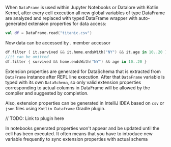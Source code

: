 [//]: # (title: Extension properties API)

When `DataFrame` is used within Jupyter Notebooks or Datalore with Kotlin Kernel, after every cell execution all new global variables of type DataFrame are analyzed and replaced with typed DataFrame wrapper with auto-generated extension properties for data access:
```kotlin
val df = DataFrame.read("titanic.csv")
```
Now data can be accessed by . member accessor
```kotlin
df.filter { it.survived && it.home.endsWith("NY") && it.age in 10..20 }
//it can be omitted
df.filter { survived && home.endsWith("NY") && age in 10..20 }
```

Extension properties are generated for DataSchema that is extracted from `DataFrame` instance after REPL line execution. After that `DataFrame` variable is typed with its own `DataSchema`, so only valid extension properties corresponding to actual columns in DataFrame will be allowed by the compiler and suggested by completion.

Also, extension properties can be generated in IntelliJ IDEA based on `csv` or `json` files using `Kotlin Dataframe` Gradle plugin.

// TODO: Link to plugin here

<warning>
In notebooks generated properties won't appear and be updated until the cell has been executed. It often means that you have to introduce new variable frequently to sync extension properties with actual schema
</warning>
